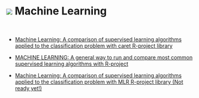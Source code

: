 # ![](http://arqmain.net/RProject_Python_Logos/RLogo_04.png) Machine Learning 
<br>

* [ Machine Learning: A comparison of supervised learning algorithms applied to the classification problem with caret R-project library ](https://github.com/arqmain/Machine_Learning/tree/master/R_MLearning/MLearning_Classification_Comparison_R_Caret)

* [ MACHINE LEARNING: A general way to run and compare most common supervised learning algorithms with R-project ](https://github.com/arqmain/Machine_Learning/blob/master/R_MLearning/Compare_Models2_RProject/Compare_Models2_RProject.ipynb)

* [ Machine Learning: A comparison of supervised learning algorithms applied to the classification problem with MLR R-project library (Not ready yet!) ](https://github.com/arqmain/Machine_Learning/tree/master/R_MLearning/MLearning_Classification_Comparison_R_MLR/Project3_RProject_MLR_FINAL.ipynb)

